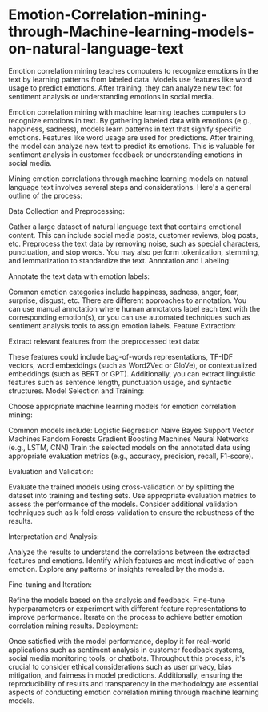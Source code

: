 # Emotion-Correlation-mining-through-Machine-learning-models-on-natural-language-text
Emotion correlation mining teaches computers to recognize emotions in the text by learning patterns from labeled data. Models use features like word usage to predict emotions. After training, they can analyze new text for sentiment analysis or understanding emotions in social media.

Emotion correlation mining with machine learning teaches computers to recognize emotions in text. By gathering labeled data with emotions (e.g., happiness, sadness), models learn patterns in text that signify specific emotions. Features like word usage are used for predictions. After training, the model can analyze new text to predict its emotions. This is valuable for sentiment analysis in customer feedback or understanding emotions in social media.

Mining emotion correlations through machine learning models on natural language text involves several steps and considerations. Here's a general outline of the process:

Data Collection and Preprocessing:

Gather a large dataset of natural language text that contains emotional content. This can include social media posts, customer reviews, blog posts, etc.
Preprocess the text data by removing noise, such as special characters, punctuation, and stop words. You may also perform tokenization, stemming, and lemmatization to standardize the text.
Annotation and Labeling:

Annotate the text data with emotion labels:

Common emotion categories include happiness, sadness, anger, fear, surprise, disgust, etc.
There are different approaches to annotation. You can use manual annotation where human annotators label each text with the corresponding emotion(s), or you can use automated techniques such as sentiment analysis tools to assign emotion labels.
Feature Extraction:

Extract relevant features from the preprocessed text data:

These features could include bag-of-words representations, TF-IDF vectors, word embeddings (such as Word2Vec or GloVe), or contextualized embeddings (such as BERT or GPT).
Additionally, you can extract linguistic features such as sentence length, punctuation usage, and syntactic structures.
Model Selection and Training:

Choose appropriate machine learning models for emotion correlation mining:

Common models include:
Logistic Regression
Naive Bayes
Support Vector Machines
Random Forests
Gradient Boosting Machines
Neural Networks (e.g., LSTM, CNN)
Train the selected models on the annotated data using appropriate evaluation metrics (e.g., accuracy, precision, recall, F1-score).

Evaluation and Validation:

Evaluate the trained models using cross-validation or by splitting the dataset into training and testing sets.
Use appropriate evaluation metrics to assess the performance of the models.
Consider additional validation techniques such as k-fold cross-validation to ensure the robustness of the results.

Interpretation and Analysis:

Analyze the results to understand the correlations between the extracted features and emotions.
Identify which features are most indicative of each emotion.
Explore any patterns or insights revealed by the models.

Fine-tuning and Iteration:

Refine the models based on the analysis and feedback.
Fine-tune hyperparameters or experiment with different feature representations to improve performance.
Iterate on the process to achieve better emotion correlation mining results.
Deployment:

Once satisfied with the model performance, deploy it for real-world applications such as sentiment analysis in customer feedback systems, social media monitoring tools, or chatbots.
Throughout this process, it's crucial to consider ethical considerations such as user privacy, bias mitigation, and fairness in model predictions. Additionally, ensuring the reproducibility of results and transparency in the methodology are essential aspects of conducting emotion correlation mining through machine learning models.
